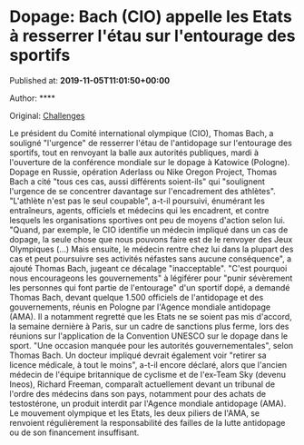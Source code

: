
# Dopage: Bach (CIO) appelle les Etats à resserrer l'étau sur l'entourage des sportifs

Published at: **2019-11-05T11:01:50+00:00**

Author: ****

Original: [Challenges](https://www.challenges.fr/sport/dopage-bach-cio-appelle-les-etats-a-resserrer-l-etau-sur-l-entourage-des-sportifs_683210)

Le président du Comité international olympique (CIO), Thomas Bach, a souligné "l'urgence" de resserrer l'étau de l'antidopage sur l'entourage des sportifs, tout en renvoyant la balle aux autorités publiques, mardi à l'ouverture de la conférence mondiale sur le dopage à Katowice (Pologne).
Dopage en Russie, opération Aderlass ou Nike Oregon Project, Thomas Bach a cité "tous ces cas, aussi différents soient-ils" qui "soulignent l'urgence de se concentrer davantage sur l'encadrement des athlètes".
"L'athlète n'est pas le seul coupable", a-t-il poursuivi, énumérant les entraîneurs, agents, officiels et médecins qui les encadrent, et contre lesquels les organisations sportives ont peu de moyens d'action selon lui.
"Quand, par exemple, le CIO identifie un médecin impliqué dans un cas de dopage, la seule chose que nous pouvons faire est de le renvoyer des Jeux Olympiques (...) Mais ensuite, le médecin rentre chez lui dans la plupart des cas et peut poursuivre ses activités néfastes sans aucune conséquence", a ajouté Thomas Bach, jugeant ce décalage "inacceptable".
"C'est pourquoi nous encourageons les gouvernements" à légiférer pour "punir sévèrement les personnes qui font partie de l'entourage" d'un sportif dopé, a demandé Thomas Bach, devant quelque 1.500 officiels de l'antidopage et des gouvernements, réunis en Pologne par l'Agence mondiale antidopage (AMA).
Il a notamment regretté que les Etats ne se soient pas mis d'accord, la semaine dernière à Paris, sur un cadre de sanctions plus ferme, lors des réunions sur l'application de la Convention UNESCO sur le dopage dans le sport. "Une occasion manquée pour les autorités gouvernementales", selon Thomas Bach.
Un docteur impliqué devrait également voir "retirer sa licence médicale, à tout le moins", a-t-il encore déclaré, alors que l'ancien médecin de l'équipe britannique de cyclisme et de l'ex-Team Sky (devenu Ineos), Richard Freeman, comparaît actuellement devant un tribunal de l'ordre des médecins dans son pays, notamment pour des achats de testostérone, un produit interdit par l'Agence mondiale antidopage (AMA).
Le mouvement olympique et les Etats, les deux piliers de l'AMA, se renvoient régulièrement la responsabilité des failles de la lutte antidopage ou de son financement insuffisant.
